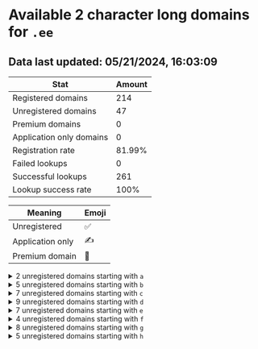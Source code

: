 # Available 2 character long domains for `.ee`

## Data last updated: 05/21/2024, 16:03:09

|Stat|Amount|
|--|--|
|Registered domains|214|
|Unregistered domains|47|
|Premium domains|0|
|Application only domains|0|
|Registration rate|81.99%|
|Failed lookups|0|
|Successful lookups|261|
|Lookup success rate|100%|


|Meaning|Emoji|
|--|--|
|Unregistered|:white_check_mark:|
|Application only|:writing_hand:|
|Premium domain|:gem:|

<details>
<summary>2 unregistered domains starting with <bold><code>a</code></bold></summary>

|Type|Domain|
|--|--|
|:white_check_mark:|`a6.ee`|
|:white_check_mark:|`av.ee`|
</details>
<details>
<summary>5 unregistered domains starting with <bold><code>b</code></bold></summary>

|Type|Domain|
|--|--|
|:white_check_mark:|`b1.ee`|
|:white_check_mark:|`b4.ee`|
|:white_check_mark:|`bo.ee`|
|:white_check_mark:|`bp.ee`|
|:white_check_mark:|`bv.ee`|
</details>
<details>
<summary>7 unregistered domains starting with <bold><code>c</code></bold></summary>

|Type|Domain|
|--|--|
|:white_check_mark:|`c0.ee`|
|:white_check_mark:|`c1.ee`|
|:white_check_mark:|`cc.ee`|
|:white_check_mark:|`cd.ee`|
|:white_check_mark:|`ce.ee`|
|:white_check_mark:|`ch.ee`|
|:white_check_mark:|`cj.ee`|
</details>
<details>
<summary>9 unregistered domains starting with <bold><code>d</code></bold></summary>

|Type|Domain|
|--|--|
|:white_check_mark:|`d1.ee`|
|:white_check_mark:|`d2.ee`|
|:white_check_mark:|`d5.ee`|
|:white_check_mark:|`d7.ee`|
|:white_check_mark:|`dd.ee`|
|:white_check_mark:|`dh.ee`|
|:white_check_mark:|`dk.ee`|
|:white_check_mark:|`du.ee`|
|:white_check_mark:|`dv.ee`|
</details>
<details>
<summary>7 unregistered domains starting with <bold><code>e</code></bold></summary>

|Type|Domain|
|--|--|
|:white_check_mark:|`e4.ee`|
|:white_check_mark:|`ec.ee`|
|:white_check_mark:|`ee.ee`|
|:white_check_mark:|`ef.ee`|
|:white_check_mark:|`ek.ee`|
|:white_check_mark:|`es.ee`|
|:white_check_mark:|`et.ee`|
</details>
<details>
<summary>4 unregistered domains starting with <bold><code>f</code></bold></summary>

|Type|Domain|
|--|--|
|:white_check_mark:|`f7.ee`|
|:white_check_mark:|`f8.ee`|
|:white_check_mark:|`fa.ee`|
|:white_check_mark:|`fy.ee`|
</details>
<details>
<summary>8 unregistered domains starting with <bold><code>g</code></bold></summary>

|Type|Domain|
|--|--|
|:white_check_mark:|`g6.ee`|
|:white_check_mark:|`gg.ee`|
|:white_check_mark:|`gh.ee`|
|:white_check_mark:|`gi.ee`|
|:white_check_mark:|`gj.ee`|
|:white_check_mark:|`gn.ee`|
|:white_check_mark:|`go.ee`|
|:white_check_mark:|`gw.ee`|
</details>
<details>
<summary>5 unregistered domains starting with <bold><code>h</code></bold></summary>

|Type|Domain|
|--|--|
|:white_check_mark:|`hc.ee`|
|:white_check_mark:|`hd.ee`|
|:white_check_mark:|`hg.ee`|
|:white_check_mark:|`hh.ee`|
|:white_check_mark:|`hi.ee`|
</details>